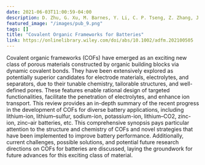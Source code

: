 ```yaml
---
date: 2021-06-03T11:00:59-04:00
description: D. Zhu, G. Xu, M. Barnes, Y. Li, C. P. Tseng, Z. Zhang, J. J. Zhang, Y. Zhu, S. Khalil, M. M. Rahman, R. Verduzco, P. M. Ajayan
featured_image: "/images/pub_9.png"
tags: []
title: "Covalent Organic Frameworks for Batteries"
link: https://onlinelibrary.wiley.com/doi/abs/10.1002/adfm.202100505
---
```


Covalent organic frameworks (COFs) have emerged as an exciting new class of porous materials constructed by organic building blocks via dynamic covalent bonds. They have been extensively explored as potentially superior candidates for electrode materials, electrolytes, and separators, due to their tunable chemistry, tailorable structures, and well-defined pores. These features enable rational design of targeted functionalities, facilitate the penetration of electrolytes, and enhance ion transport. This review provides an in-depth summary of the recent progress in the development of COFs for diverse battery applications, including lithium-ion, lithium–sulfur, sodium-ion, potassium-ion, lithium–CO2, zinc-ion, zinc–air batteries, etc. This comprehensive synopsis pays particular attention to the structure and chemistry of COFs and novel strategies that have been implemented to improve battery performance. Additionally, current challenges, possible solutions, and potential future research directions on COFs for batteries are discussed, laying the groundwork for future advances for this exciting class of material.

